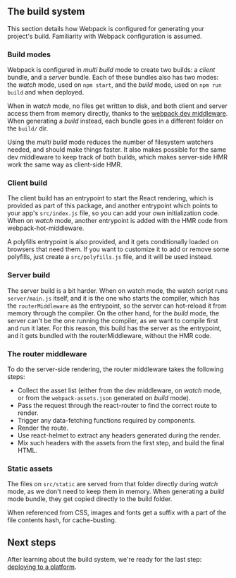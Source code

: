 The build system
----------------

This section details how Webpack is configured for generating your project's build. Familiarity with Webpack configuration is assumed.

### Build modes
Webpack is configured in _multi build_ mode to create two builds: a _client_ bundle, and a _server_ bundle.
Each of these bundles also has two modes: the _watch_ mode, used on `npm start`, and the _build_ mode, used on `npm run build` and when deployed.

When in _watch_ mode, no files get written to disk, and both client and server access them from memory directly, thanks to the [webpack dev middleware](https://github.com/webpack/webpack-dev-middleware). When generating a _build_ instead, each bundle goes in a different folder on the `build/` dir.

Using the _multi build_ mode reduces the number of filesystem watchers needed, and should make things faster. It also makes possible for the same dev middleware to keep track of both builds, which makes server-side HMR work the same way as client-side HMR.

### Client build
The client build has an entrypoint to start the React rendering, which is provided as part of this package, and another entrypoint which points to your app's `src/index.js` file, so you can add your own initialization code. When on _watch_ mode, another entrypoint is added with the HMR code from webpack-hot-middleware.

A polyfills entrypoint is also provided, and it gets conditionally loaded on browsers that need them. If you want to customize it to add or remove some polyfills, just create a `src/polyfills.js` file, and it will be used instead.

### Server build
The server build is a bit harder. When on watch mode, the watch script runs `server/main.js` itself, and it is the one who starts the compiler, which has the `routerMiddleware` as the entrypoint, so the server can hot-reload it from memory through the compiler. On the other hand, for the _build_ mode, the server can't be the one running the compiler, as we want to compile first and run it later. For this reason, this build has the server as the entrypoint, and it gets bundled with the routerMiddleware, without the HMR code.

### The router middleware
To do the server-side rendering, the router middleware takes the following steps:
- Collect the asset list (either from the dev middleware, on _watch_ mode, or from the `webpack-assets.json` generated on _build_ mode).
- Pass the request through the react-router to find the correct route to render.
- Trigger any data-fetching functions required by components.
- Render the route.
- Use react-helmet to extract any headers generated during the render.
- Mix such headers with the assets from the first step, and build the final HTML.

### Static assets
The files on `src/static` are served from that folder directly during _watch_ mode, as we don't need to keep them in memory. When generating a _build_ mode bundle, they get copied directly to the build folder.

When referenced from CSS, images and fonts get a suffix with a part of the file contents hash, for cache-busting.


Next steps
----------

After learning about the build system, we're ready for the last step: [deploying to a platform](deploying).
